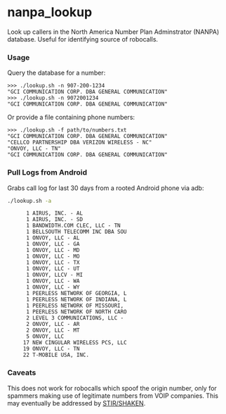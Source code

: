 # nanpa_lookup

Look up callers in the North America Number Plan Adminstrator (NANPA) database. Useful for identifying source of robocalls.

### Usage

Query the database for a number:

    >>> ./lookup.sh -n 907-200-1234
    "GCI COMMUNICATION CORP. DBA GENERAL COMMUNICATION"
    >>> ./lookup.sh -n 9072001234
    "GCI COMMUNICATION CORP. DBA GENERAL COMMUNICATION"

Or provide a file containing phone numbers:

    >>> ./lookup.sh -f path/to/numbers.txt
    "GCI COMMUNICATION CORP. DBA GENERAL COMMUNICATION"
    "CELLCO PARTNERSHIP DBA VERIZON WIRELESS - NC"
    "ONVOY, LLC - TN"
    "GCI COMMUNICATION CORP. DBA GENERAL COMMUNICATION"
    

### Pull Logs from Android

Grabs call log for last 30 days from a rooted Android phone via adb:

``` bash
./lookup.sh -a
```

```
      1 AIRUS, INC. - AL
      1 AIRUS, INC. - SD
      1 BANDWIDTH.COM CLEC, LLC - TN
      1 BELLSOUTH TELECOMM INC DBA SOU
      1 ONVOY, LLC - AL
      1 ONVOY, LLC - GA
      1 ONVOY, LLC - MD
      1 ONVOY, LLC - MO
      1 ONVOY, LLC - TX
      1 ONVOY, LLC - UT
      1 ONVOY, LLCV - MI
      1 ONVOY, LLC - WA
      1 ONVOY, LLC - WY
      1 PEERLESS NETWORK OF GEORGIA, L
      1 PEERLESS NETWORK OF INDIANA, L
      1 PEERLESS NETWORK OF MISSOURI, 
      1 PEERLESS NETWORK OF NORTH CARO
      2 LEVEL 3 COMMUNICATIONS, LLC - 
      2 ONVOY, LLC - AR
      2 ONVOY, LLC - MT
      5 ONVOY, LLC
     17 NEW CINGULAR WIRELESS PCS, LLC
     19 ONVOY, LLC - TN
     22 T-MOBILE USA, INC.
```

### Caveats

This does not work for robocalls which spoof the origin number, only for spammers making use of legitimate numbers from VOIP companies.  This may eventually be addressed by [STIR/SHAKEN](https://en.wikipedia.org/wiki/STIR/SHAKEN).
